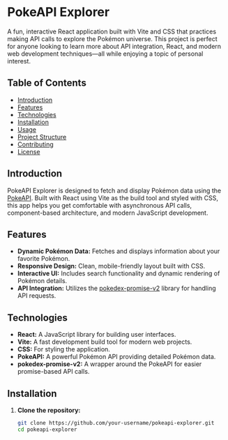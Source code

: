 # PokeAPI Explorer

A fun, interactive React application built with Vite and CSS that practices making API calls to explore the Pokémon universe. This project is perfect for anyone looking to learn more about API integration, React, and modern web development techniques—all while enjoying a topic of personal interest.

## Table of Contents

- [Introduction](#introduction)
- [Features](#features)
- [Technologies](#technologies)
- [Installation](#installation)
- [Usage](#usage)
- [Project Structure](#project-structure)
- [Contributing](#contributing)
- [License](#license)

## Introduction

PokeAPI Explorer is designed to fetch and display Pokémon data using the [PokeAPI](https://pokeapi.co/). Built with React using Vite as the build tool and styled with CSS, this app helps you get comfortable with asynchronous API calls, component-based architecture, and modern JavaScript development.

## Features

- **Dynamic Pokémon Data:** Fetches and displays information about your favorite Pokémon.
- **Responsive Design:** Clean, mobile-friendly layout built with CSS.
- **Interactive UI:** Includes search functionality and dynamic rendering of Pokémon details.
- **API Integration:** Utilizes the [pokedex-promise-v2](https://github.com/PokeAPI/pokedex-promise-v2) library for handling API requests.

## Technologies

- **React:** A JavaScript library for building user interfaces.
- **Vite:** A fast development build tool for modern web projects.
- **CSS:** For styling the application.
- **PokeAPI:** A powerful Pokémon API providing detailed Pokémon data.
- **pokedex-promise-v2:** A wrapper around the PokeAPI for easier promise-based API calls.

## Installation

1. **Clone the repository:**

   ```bash
   git clone https://github.com/your-username/pokeapi-explorer.git
   cd pokeapi-explorer

